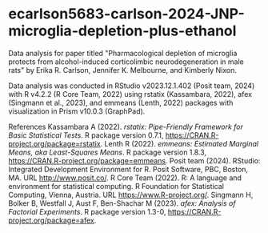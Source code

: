 # ecarlson5683-carlson-2024-JNP-microglia-depletion-plus-ethanol
Data analysis for paper titled "Pharmacological depletion of microglia protects from alcohol-induced corticolimbic neurodegeneration in male rats" by Erika R. Carlson, Jennifer K. Melbourne, and Kimberly Nixon.

Data analysis was conducted in RStudio v2023.12.1.402 (Posit team, 2024) with R v4.2.2 (R Core Team, 2022) using rstatix (Kassambara, 2022), afex (Singmann et al., 2023), and emmeans (Lenth, 2022) packages with visualization in Prism v10.0.3 (GraphPad).

References
Kassambara A (2022). _rstatix: Pipe-Friendly Framework for Basic
  Statistical Tests_. R package version 0.7.1,
  <https://CRAN.R-project.org/package=rstatix>.
Lenth R (2022). _emmeans: Estimated Marginal Means, aka Least-Squares
  Means_. R package version 1.8.3,
  <https://CRAN.R-project.org/package=emmeans>.
Posit team (2024). RStudio: Integrated Development Environment for R.
  Posit Software, PBC, Boston, MA. URL http://www.posit.co/.
R Core Team (2022). R: A language and environment for statistical
  computing. R Foundation for Statistical Computing, Vienna, Austria. URL
  https://www.R-project.org/.
Singmann H, Bolker B, Westfall J, Aust F, Ben-Shachar M (2023). _afex:
  Analysis of Factorial Experiments_. R package version 1.3-0,
  <https://CRAN.R-project.org/package=afex>.

